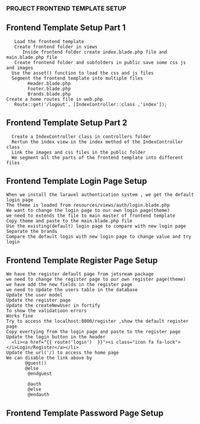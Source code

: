### PROJECT FRONTEND TEMPLATE SETUP

## Frontend Template Setup Part 1
       Load the frontend template 
       Create frontend folder in views 
          Inside frontend folder create index.blade.php file and main.blade.php file
       Create frontend folder and subfolders in public save some css js and images
      Use the asset() function to load the css and js files
      Segment the frontend template into multiple files
            Header.blade.php
            Footer.blade.php
            Brands.blade.php
    Create a home routes file in web.php
       Route::get('/logout', [IndexController::class ,'index']);

## Frontend Template Setup Part 2
      Create a IndexController class in controllers folder
      Rertun the index view in the index method of the IndexController class
      Link the images and css files in the public folder
      We segment all the parts of the frontend template into different files


## Frontend Template Login Page Setup
    When we install the laravel authentication system , we get the default login page
    The theme is loaded from resources/views/auth/login.blade.php
    We want to change the login page to our own login page(theme)
    we need to extends the file to main master of frontend template
    Copy theme and paste to the main.blade.php file
    Use the existing(default) login page to compare with new login page
    Separate the brands
    Compare the default login with new login page to change value and try login


## Frontend Template Register Page Setup
    We have the register default page from jetsream package
    we need to change the register page to our own register page(theme)
    we have add the new fields in the register page
    we need to Update the users table in the database
    Update the user model
    Update the register page
    Update the createNewUser in fortify 
    To show the validatioon errors
    Works fine
    Try to access the localhost:8000/register ,show the default register page
    Copy evertying from the login page and paste to the register page
    Update the login button in the header
      <li><a href="{{ route('login')  }}"><i class="icon fa fa-lock"></i>Login/Register</a></li>
    Update the url('/) to access the home page
    We can disable the link above by
           @guest()
           @else
            @endguest

            @auth
            @else
            @endauth

## Frontend Template Password Page Setup


